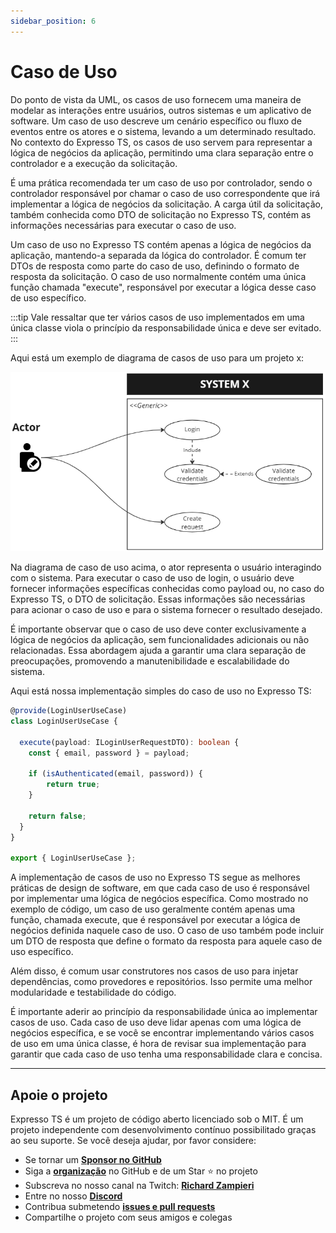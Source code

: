 ```yaml
---
sidebar_position: 6
---
```


# Caso de Uso

Do ponto de vista da UML, os casos de uso fornecem uma maneira de modelar as interações entre usuários, outros sistemas e um aplicativo de software. Um caso de uso descreve um cenário específico ou fluxo de eventos entre os atores e o sistema, levando a um determinado resultado. No contexto do Expresso TS, os casos de uso servem para representar a lógica de negócios da aplicação, permitindo uma clara separação entre o controlador e a execução da solicitação.

É uma prática recomendada ter um caso de uso por controlador, sendo o controlador responsável por chamar o caso de uso correspondente que irá implementar a lógica de negócios da solicitação. A carga útil da solicitação, também conhecida como DTO de solicitação no Expresso TS, contém as informações necessárias para executar o caso de uso.

Um caso de uso no Expresso TS contém apenas a lógica de negócios da aplicação, mantendo-a separada da lógica do controlador. É comum ter DTOs de resposta como parte do caso de uso, definindo o formato de resposta da solicitação. O caso de uso normalmente contém uma única função chamada "execute", responsável por executar a lógica desse caso de uso específico.

:::tip
Vale ressaltar que ter vários casos de uso implementados em uma única classe viola o princípio da responsabilidade única e deve ser evitado.
:::

Aqui está um exemplo de diagrama de casos de uso para um projeto x:

![Projeto X Diagrama de Caso de Uso](./img/use-case-project-x.png)

Na diagrama de caso de uso acima, o ator representa o usuário interagindo com o sistema. Para executar o caso de uso de login, o usuário deve fornecer informações específicas conhecidas como payload ou, no caso do Expresso TS, o DTO de solicitação. Essas informações são necessárias para acionar o caso de uso e para o sistema fornecer o resultado desejado.

É importante observar que o caso de uso deve conter exclusivamente a lógica de negócios da aplicação, sem funcionalidades adicionais ou não relacionadas. Essa abordagem ajuda a garantir uma clara separação de preocupações, promovendo a manutenibilidade e escalabilidade do sistema.

Aqui está nossa implementação simples do caso de uso no Expresso TS:

```typescript
@provide(LoginUserUseCase)
class LoginUserUseCase {

  execute(payload: ILoginUserRequestDTO): boolean {
    const { email, password } = payload;
    
    if (isAuthenticated(email, password)) {
        return true;
    }
    
    return false;
  }
}

export { LoginUserUseCase };
```

A implementação de casos de uso no Expresso TS segue as melhores práticas de design de software, em que cada caso de uso é responsável por implementar uma lógica de negócios específica. Como mostrado no exemplo de código, um caso de uso geralmente contém apenas uma função, chamada execute, que é responsável por executar a lógica de negócios definida naquele caso de uso. O caso de uso também pode incluir um DTO de resposta que define o formato da resposta para aquele caso de uso específico.

Além disso, é comum usar construtores nos casos de uso para injetar dependências, como provedores e repositórios. Isso permite uma melhor modularidade e testabilidade do código.

É importante aderir ao princípio da responsabilidade única ao implementar casos de uso. Cada caso de uso deve lidar apenas com uma lógica de negócios específica, e se você se encontrar implementando vários casos de uso em uma única classe, é hora de revisar sua implementação para garantir que cada caso de uso tenha uma responsabilidade clara e concisa.

---

## Apoie o projeto

Expresso TS é um projeto de código aberto licenciado sob o MIT. É um projeto independente com desenvolvimento contínuo possibilitado graças ao seu suporte. Se você deseja ajudar, por favor considere:

- Se tornar um **[Sponsor no GitHub](https://github.com/sponsors/expressots)**
- Siga a **[organização](https://github.com/expressots)** no GitHub e de um Star ⭐ no projeto
- Subscreva no nosso canal na Twitch: **[Richard Zampieri](https://www.twitch.tv/richardzampieri)**
- Entre no nosso **[Discord](https://discord.com/invite/PyPJfGK)**
- Contribua submetendo **[issues e pull requests](https://github.com/expressots/expressots/issues/new/choose)**
- Compartilhe o projeto com seus amigos e colegas